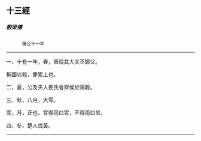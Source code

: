 

## 十三經

##### 穀梁傳
　　　`僖公十一年`

* * *

一、十有一年，春，晉殺其大夫丕鄭父。

稱國以殺，罪累上也。

二、夏，公及夫人姜氏會齊侯於陽穀。

三、秋，八月，大雩。

雩，月，正也。雩得雨曰雩，不得雨曰旱。

四、冬，楚人伐黃。

* * *

